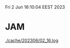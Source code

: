 Fri  2 Jun 16:10:04 EEST 2023
# JAM
<a href='./cache/202306/02_16.log'>./cache/202306/02_16.log</a>
